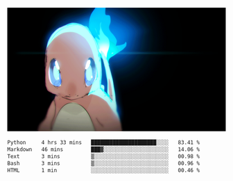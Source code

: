 [gif]: https://raw.githubusercontent.com/uysalserkan/uysalserkan/master/charmander-2.gif

![gif]

<!--
<div align="center">
<p>Profile Visitor Counter</p>
<img src="https://profile-counter.glitch.me/uysalserkan/count.svg" alt="hit counter" align="center">
</div>
-->
<!--START_SECTION:waka-->
```text
Python     4 hrs 33 mins   █████████████████████░░░░   83.41 % 
Markdown   46 mins         ███▓░░░░░░░░░░░░░░░░░░░░░   14.06 % 
Text       3 mins          ▒░░░░░░░░░░░░░░░░░░░░░░░░   00.98 % 
Bash       3 mins          ▒░░░░░░░░░░░░░░░░░░░░░░░░   00.96 % 
HTML       1 min           ░░░░░░░░░░░░░░░░░░░░░░░░░   00.46 % 
```
<!--END_SECTION:waka-->

